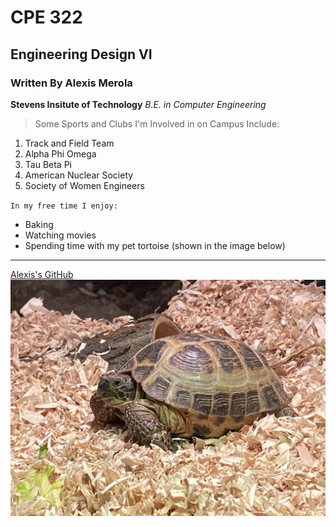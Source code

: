 # CPE 322
## Engineering Design VI
### Written By Alexis Merola

**Stevens Insitute of Technology**
*B.E. in Computer Engineering*

> Some Sports and Clubs I'm Involved in on Campus Include:

1. Track and Field Team
2. Alpha Phi Omega
3. Tau Beta Pi
4. American Nuclear Society
5. Society of Women Engineers

`In my free time I enjoy:`
- Baking
- Watching movies
- Spending time with my pet tortoise (shown in the image below)

---
[Alexis's GitHub]([https://www.example.com](https://github.com/alexismerola/CPE322.git))
![alt text](IMG_5890.jpg)
